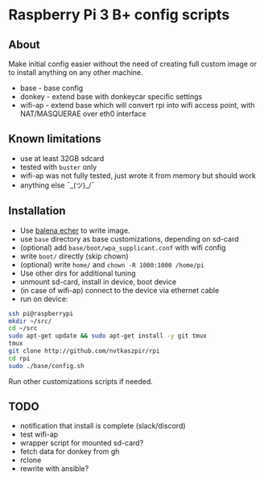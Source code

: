 # Raspberry Pi 3 B+ config scripts

## About

Make initial config easier without the need of creating full custom image
or to install anything on any other machine.

* base - base config
* donkey - extend base with donkeycar specific settings
* wifi-ap - extend base which will convert rpi into wifi access point,
  with NAT/MASQUERAE over eth0 interface

## Known limitations

* use at least 32GB sdcard
* tested with `buster` only
* wifi-ap was not fully tested, just wrote it from memory but should work
* anything else ¯\_(ツ)_/¯

## Installation

* Use [balena echer](https://www.balena.io/etcher/) to write image.
* use `base` directory as base customizations, depending on sd-card
* (optional) add `base/boot/wpa_supplicant.conf` with wifi config
* write `boot/` directly (skip chown)
* (optional) write `home/` and `chown -R 1000:1000 /home/pi`
* Use other dirs for additional tuning
* unmount sd-card, install in device, boot device
* (in case of wifi-ap) connect to the device via ethernet cable
* run on device:

```bash
ssh pi@raspberrypi
mkdir ~/src/
cd ~/src
sudo apt-get update && sudo apt-get install -y git tmux
tmux
git clone http://github.com/nvtkaszpir/rpi
cd rpi
sudo ./base/config.sh

```

Run other customizations scripts if needed.

## TODO

* notification that install is complete (slack/discord)
* test wifi-ap
* wrapper script for mounted sd-card?
* fetch data for donkey from gh
* rclone
* rewrite with ansible?
